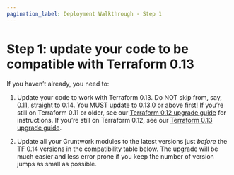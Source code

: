 ```yaml
---
pagination_label: Deployment Walkthrough - Step 1
---
```


# Step 1: update your code to be compatible with Terraform 0.13

If you haven’t already, you need to:

1.  Update your code to work with Terraform 0.13. Do NOT skip from, say, 0.11,
    straight to 0.14. You MUST update to 0.13.0 or above first! If you’re still
    on Terraform 0.11 or older, see our [Terraform 0.12 upgrade
    guide](https://docs.gruntwork.io/guides/upgrading-to-tf12-tg19/) for
    instructions. If you’re still on Terraform 0.12, see our [Terraform 0.13
    upgrade
    guide](/guides/stay-up-to-date/terraform/0-how-to-update-to-terraform-13/0-intro.md).

2.  Update all your Gruntwork modules to the latest versions just _before_ the
    TF 0.14 versions in the compatibility table below. The upgrade will be much
    easier and less error prone if you keep the number of version jumps as small
    as possible.
